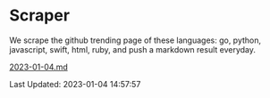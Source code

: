 # Scraper

We scrape the github trending page of these languages: go, python, javascript, swift, html, ruby, and push a markdown result everyday.

[2023-01-04.md](https://github.com/henson/Scraper/blob/master/2023-01-04.md)

Last Updated: 2023-01-04 14:57:57